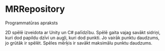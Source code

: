 # MRRepository
Programmatūras apraksts

2D spēlē izveidota ar Unity un C# palīdzību. Spēlē gaita vajag savākt sidriņi, kuri dod papildu dzīvi un augļi, kuri dod punkti. Jo vairāk punktu daudzums, jo grūtāk ir spēlēt. Spēles mērķis ir savākt maksimālu punktu daudzums.
